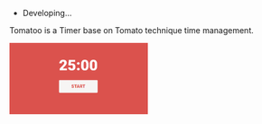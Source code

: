 * Developing...

Tomatoo is a Timer base on Tomato technique time management.

<img style="zoom:30%" src="screenshot.png"/>